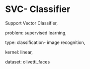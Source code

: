 # SVC- Classifier
Support Vector Classifier, 

problem: supervised learning,

type: classification- image recognition,

kernel: linear, 

dataset: olivetti_faces

